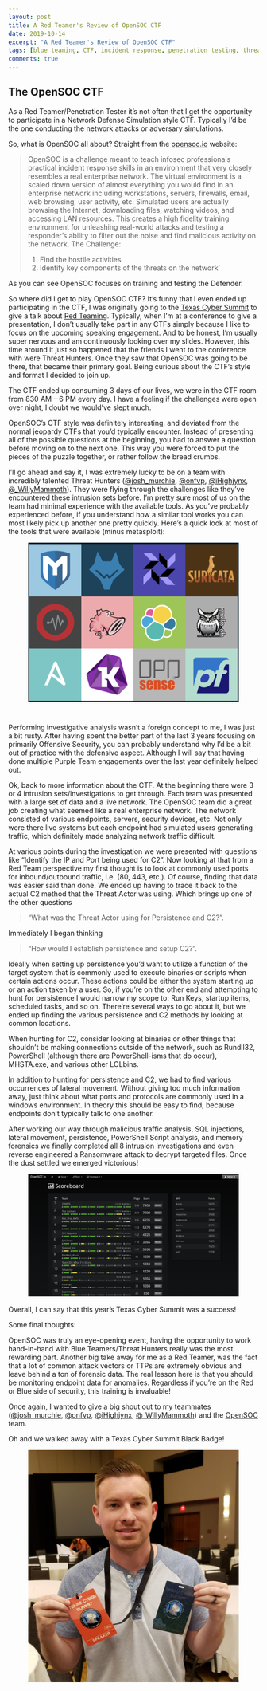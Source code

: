```yaml
---
layout: post
title: A Red Teamer's Review of OpenSOC CTF
date: 2019-10-14
excerpt: "A Red Teamer's Review of OpenSOC CTF"
tags: [blue teaming, CTF, incident response, penetration testing, threat hunting, red teaming]
comments: true
---
```


## The OpenSOC CTF

As a Red Teamer/Penetration Tester it’s not often that I get the opportunity to participate in a Network Defense Simulation style CTF. Typically I’d be the one conducting the network attacks or adversary simulations.

So, what is OpenSOC all about? 
Straight from the [opensoc.io](https://opensoc.io/index.html) website:

> OpenSOC is a challenge meant to teach infosec professionals practical incident response skills in an environment that very closely resembles a real enterprise network. The virtual environment is a scaled down version of almost everything you would find in an enterprise network including workstations, servers, firewalls, email, web browsing, user activity, etc. Simulated users are actually browsing the Internet, downloading files, watching videos, and accessing LAN resources. This creates a high fidelity training environment for unleashing real-world attacks and testing a responder’s ability to filter out the noise and find malicious activity on the network.
The Challenge: 
> 1.	Find the hostile activities 
> 2.	Identify key components of the threats on the network’

As you can see OpenSOC focuses on training and testing the Defender.

So where did I get to play OpenSOC CTF? It’s funny that I even ended up participating in the CTF, I was originally going to the [Texas Cyber Summit](https://www.texascybersummit.org/) to give a talk about [Red Teaming](https://github.com/ValcanK/Presentations/blob/master/Red-Team-Tactics-For-Pentesters_SamuelKimmons.pdf). Typically, when I’m at a conference to give a presentation, I don’t usually take part in any CTFs simply because I like to focus on the upcoming speaking engagement. And to be honest, I’m usually super nervous and am continuously looking over my slides. However, this time around it just so happened that the friends I went to the conference with were Threat Hunters. Once they saw that OpenSOC was going to be there, that became their primary goal. Being curious about the CTF’s style and format I decided to join up.

The CTF ended up consuming 3 days of our lives, we were in the CTF room from 830 AM – 6 PM every day. I have a feeling if the challenges were open over night, I doubt we would’ve slept much. 

OpenSOC’s CTF style was definitely interesting, and deviated from the normal jeopardy CTFs that you’d typically encounter. Instead of presenting all of the possible questions at the beginning, you had to answer a question before moving on to the next one. This way you were forced to put the pieces of the puzzle together, or rather follow the bread crumbs.

I’ll go ahead and say it, I was extremely lucky to be on a team with incredibly talented Threat Hunters ([@josh_murchie](https://twitter.com/josh_murchie), [@onfvp](https://twitter.com/onfvp), [@iHighjynx](https://twitter.com/iHighjynx), [@_WillyMammoth](https://twitter.com/_WillyMammoth)). They were flying through the challenges like they’ve encountered these intrusion sets before. I’m pretty sure most of us on the team had minimal experience with the available tools. As you’ve probably experienced before, if you understand how a similar tool works you can most likely pick up another one pretty quickly.
Here’s a quick look at most of the tools that were available (minus metasploit):
<figure>
    <a href="/assets/img/opensoctools.png"><img src="/assets/img/opensoctools.png"></a>
</figure>

#
Performing investigative analysis wasn’t a foreign concept to me, I was just a bit rusty. After having spent the better part of the last 3 years focusing on primarily Offensive Security, you can probably understand why I’d be a bit out of practice with the defensive aspect. Although I will say that having done multiple Purple Team engagements over the last year definitely helped out.

Ok, back to more information about the CTF. At the beginning there were 3 or 4 intrusion sets/investigations to get through. Each team was presented with a large set of data and a live network. The OpenSOC team did a great job creating what seemed like a real enterprise network. The network consisted of various endpoints, servers, security devices, etc. Not only were there live systems but each endpoint had simulated users generating traffic, which definitely made analyzing network traffic difficult. 

At various points during the investigation we were presented with questions like “Identify the IP and Port being used for C2”. Now looking at that from a Red Team perspective my first thought is to look at commonly used ports for inbound/outbound traffic, i.e. (80, 443, etc.). Of course, finding that data was easier said than done. We ended up having to trace it back to the actual C2 method that the Threat Actor was using. Which brings up one of the other questions 
> “What was the Threat Actor using for Persistence and C2?”. 

Immediately I began thinking 

> “How would I establish persistence and setup C2?”. 

Ideally when setting up persistence you’d want to utilize a function of the target system that is commonly used to execute binaries or scripts when certain actions occur. These actions could be either the system starting up or an action taken by a user. So, if you’re on the other end and attempting to hunt for persistence I would narrow my scope to: Run Keys, startup items, scheduled tasks, and so on. There’re several ways to go about it, but we ended up finding the various persistence and C2 methods by looking at common locations.

When hunting for C2, consider looking at binaries or other things that shouldn’t be making connections outside of the network, such as Rundll32, PowerShell (although there are PowerShell-isms that do occur), MHSTA.exe, and various other LOLbins. 

In addition to hunting for persistence and C2, we had to find various occurrences of lateral movement. Without giving too much information away, just think about what ports and protocols are commonly used in a windows environment. In theory this should be easy to find, because endpoints don’t typically talk to one another. 

After working our way through malicious traffic analysis, SQL injections, lateral movement, persistence, PowerShell Script analysis, and memory forensics we finally completed all 8 intrusion investigations and even reverse engineered a Ransomware attack to decrypt targeted files. Once the dust settled we emerged victorious!
<figure>
    <a href="/assets/img/all.png"><img src="/assets/img/all.png"></a>
</figure>
Overall, I can say that this year’s Texas Cyber Summit was a success!

Some final thoughts: 

OpenSOC was truly an eye-opening event, having the opportunity to work hand-in-hand with Blue Teamers/Threat Hunters really was the most rewarding part. Another big take away for me as a Red Teamer, was the fact that a lot of common attack vectors or TTPs are extremely obvious and leave behind a ton of forensic data. The real lesson here is that you should be monitoring endpoint data for anomalies. Regardless if you’re on the Red or Blue side of security, this training is invaluable!

Once again, I wanted to give a big shout out to my teammates ([@josh_murchie](https://twitter.com/josh_murchie), [@onfvp](https://twitter.com/onfvp), [@iHighjynx](https://twitter.com/iHighjynx), [@_WillyMammoth](https://twitter.com/_WillyMammoth)) and the [OpenSOC](https://twitter.com/Recon_InfoSec) team.


Oh and we walked away with a Texas Cyber Summit Black Badge!
<figure>
    <a href="/assets/img/20191013_140357.jpg"><img src="/assets/img/20191013_140357.jpg"></a>
</figure>
